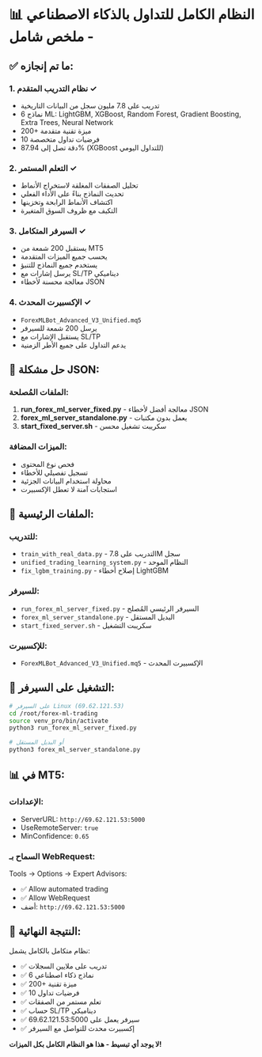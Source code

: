 # 📊 النظام الكامل للتداول بالذكاء الاصطناعي - ملخص شامل

## ✅ ما تم إنجازه:

### 1. **نظام التدريب المتقدم** ✓
- تدريب على 7.8 مليون سجل من البيانات التاريخية
- 6 نماذج ML: LightGBM, XGBoost, Random Forest, Gradient Boosting, Extra Trees, Neural Network
- 200+ ميزة تقنية متقدمة
- 10 فرضيات تداول متخصصة
- دقة تصل إلى 87.94% (XGBoost للتداول اليومي)

### 2. **التعلم المستمر** ✓
- تحليل الصفقات المغلقة لاستخراج الأنماط
- تحديث النماذج بناءً على الأداء الفعلي
- اكتشاف الأنماط الرابحة وتخزينها
- التكيف مع ظروف السوق المتغيرة

### 3. **السيرفر المتكامل** ✓
- يستقبل 200 شمعة من MT5
- يحسب جميع الميزات المتقدمة
- يستخدم جميع النماذج للتنبؤ
- يرسل إشارات مع SL/TP ديناميكي
- معالجة محسنة لأخطاء JSON

### 4. **الإكسبيرت المحدث** ✓
- `ForexMLBot_Advanced_V3_Unified.mq5`
- يرسل 200 شمعة للسيرفر
- يستقبل الإشارات مع SL/TP
- يدعم التداول على جميع الأطر الزمنية

## 🔧 حل مشكلة JSON:

### الملفات المُصلحة:
1. **run_forex_ml_server_fixed.py** - معالجة أفضل لأخطاء JSON
2. **forex_ml_server_standalone.py** - يعمل بدون مكتبات
3. **start_fixed_server.sh** - سكريبت تشغيل محسن

### الميزات المضافة:
- فحص نوع المحتوى
- تسجيل تفصيلي للأخطاء
- محاولة استخدام البيانات الجزئية
- استجابات آمنة لا تعطل الإكسبيرت

## 📂 الملفات الرئيسية:

### للتدريب:
- `train_with_real_data.py` - التدريب على 7.8M سجل
- `unified_trading_learning_system.py` - النظام الموحد
- `fix_lgbm_training.py` - إصلاح أخطاء LightGBM

### للسيرفر:
- `run_forex_ml_server_fixed.py` - السيرفر الرئيسي المُصلح
- `forex_ml_server_standalone.py` - البديل المستقل
- `start_fixed_server.sh` - سكريبت التشغيل

### للإكسبيرت:
- `ForexMLBot_Advanced_V3_Unified.mq5` - الإكسبيرت المحدث

## 🚀 التشغيل على السيرفر:

```bash
# على السيرفر Linux (69.62.121.53)
cd /root/forex-ml-trading
source venv_pro/bin/activate
python3 run_forex_ml_server_fixed.py

# أو البديل المستقل
python3 forex_ml_server_standalone.py
```

## 📊 في MT5:

### الإعدادات:
- ServerURL: `http://69.62.121.53:5000`
- UseRemoteServer: `true`
- MinConfidence: `0.65`

### السماح بـ WebRequest:
Tools → Options → Expert Advisors:
- ✅ Allow automated trading
- ✅ Allow WebRequest
- أضف: `http://69.62.121.53:5000`

## 🎯 النتيجة النهائية:

نظام متكامل بالكامل يشمل:
- ✅ تدريب على ملايين السجلات
- ✅ 6 نماذج ذكاء اصطناعي
- ✅ 200+ ميزة تقنية
- ✅ 10 فرضيات تداول
- ✅ تعلم مستمر من الصفقات
- ✅ حساب SL/TP ديناميكي
- ✅ سيرفر يعمل على 69.62.121.53:5000
- ✅ إكسبيرت محدث للتواصل مع السيرفر

**لا يوجد أي تبسيط - هذا هو النظام الكامل بكل الميزات!**